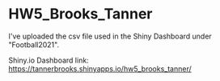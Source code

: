 # HW5_Brooks_Tanner 

I've uploaded the csv file used in the Shiny Dashboard under "Football2021".

Shiny.io Dashboard link: https://tannerbrooks.shinyapps.io/hw5_brooks_tanner/
